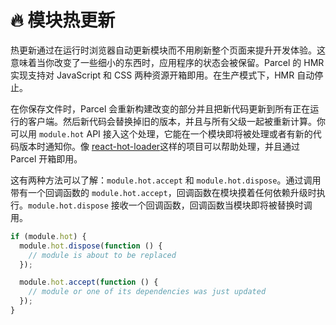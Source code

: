 # 🔥 模块热更新

热更新通过在运行时浏览器自动更新模块而不用刷新整个页面来提升开发体验。这意味着当你改变了一些细小的东西时，应用程序的状态会被保留。Parcel 的 HMR 实现支持对 JavaScript 和 CSS 两种资源开箱即用。在生产模式下，HMR 自动停止。

在你保存文件时，Parcel 会重新构建改变的部分并且把新代码更新到所有正在运行的客户端。然后新代码会替换掉旧的版本，并且与所有父级一起被重新计算。你可以用 `module.hot` API 接入这个处理，它能在一个模块即将被处理或者有新的代码版本时通知你。像 [react-hot-loader](https://github.com/gaearon/react-hot-loader)这样的项目可以帮助处理，并且通过 Parcel 开箱即用。

这有两种方法可以了解：`module.hot.accept` 和 `module.hot.dispose`。通过调用带有一个回调函数的 `module.hot.accept`，回调函数在模块摸着任何依赖升级时执行。`module.hot.dispose` 接收一个回调函数，回调函数当模块即将被替换时调用。

```JavaScript
if (module.hot) {
  module.hot.dispose(function () {
    // module is about to be replaced
  });

  module.hot.accept(function () {
    // module or one of its dependencies was just updated
  });
}
```